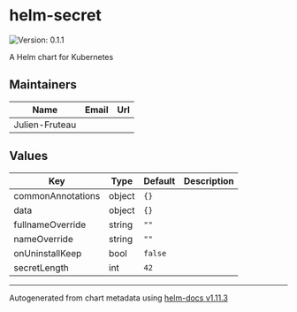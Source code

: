 # helm-secret

![Version: 0.1.1](https://img.shields.io/badge/Version-0.1.1-informational?style=flat-square)

A Helm chart for Kubernetes

## Maintainers

| Name | Email | Url |
| ---- | ------ | --- |
| Julien-Fruteau |  |  |

## Values

| Key | Type | Default | Description |
|-----|------|---------|-------------|
| commonAnnotations | object | `{}` |  |
| data | object | `{}` |  |
| fullnameOverride | string | `""` |  |
| nameOverride | string | `""` |  |
| onUninstallKeep | bool | `false` |  |
| secretLength | int | `42` |  |

----------------------------------------------
Autogenerated from chart metadata using [helm-docs v1.11.3](https://github.com/norwoodj/helm-docs/releases/v1.11.3)
